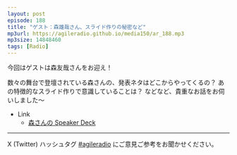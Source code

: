 ```yaml
---
layout: post
episode: 188
title: "ゲスト：森雄哉さん、スライド作りの秘密など"
mp3url: https://agileradio.github.io/media150/ar_188.mp3
mp3size: 14848460
tags: [Radio]
---
```


今回はゲストは森友哉さんをお迎え！

数々の舞台で登壇されている森さんの、発表ネタはどこからやってくるの？ あの特徴的なスライド作りで意識していることは？ などなど、貴重なお話をお伺いしました〜

- Link
  - [森さんの Speaker Deck](https://speakerdeck.com/moriyuya)

---

X (Twitter) ハッシュタグ [#agileradio](https://x.com/intent/post?hashtags=agileradio) にご意見ご参考をお聞かせください。
